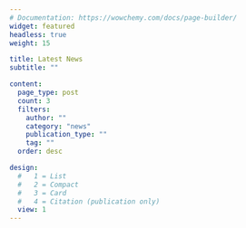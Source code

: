 ```yaml
---
# Documentation: https://wowchemy.com/docs/page-builder/
widget: featured
headless: true
weight: 15

title: Latest News
subtitle: ""

content:
  page_type: post
  count: 3
  filters:
    author: ""
    category: "news"
    publication_type: ""
    tag: ""
  order: desc

design:
  #   1 = List
  #   2 = Compact
  #   3 = Card
  #   4 = Citation (publication only)
  view: 1
---
```

